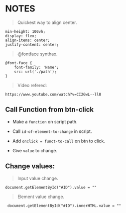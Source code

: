 # NOTES


>Quickest way to align center.

 ```
min-height: 100vh;
display: flex;
align-items: center;
justify-content: center;
```

>@fontface synthax.

```
@font-face {
    font-family: 'Name';
    src: url('./path');
}
```
>Video refered:

```
https://www.youtube.com/watch?v=CI2GwL--ll8
```

## Call Function from btn-click


- Make a `function` on script path.

- Call `id-of-element-to-change` in script.

- Add `onclick = funct-to-call` on btn to click.

- Give `value` to change.

## Change values:

>Input value change.

```document.getElementById("#ID").value = ""```

>Element value change.

``` document.getElementById("#ID").innerHTML.value = ""```